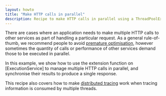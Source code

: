 ```yaml
---
layout: howto
title: "Make HTTP calls in parallel"
description: Recipe to make HTTP calls in parallel using a ThreadPoolExecutor
---
```

There are cases where an application needs to make multiple HTTP calls to other services as part of handling a particular request. 
As a general rule-of-thumb, we recommend people to avoid [premature optimisation], however sometimes the quantity of calls or performance of other services demand those to be executed in parallel.

In this example, we show how to use the extension function on [ExecutionService] to manage multiple HTTP calls in parallel, and synchronise their results to produce a single response.

This recipe also covers how to make [distributed tracing] work when tracing information is consumed by multiple threads.

<script src="https://gist-it.appspot.com/https://github.com/http4k/http4k/blob/master/src/docs/guide/howto/make_parallel_calls/example.kt"></script>

[premature optimisation]: https://wiki.c2.com/?PrematureOptimization
[distributed tracing]: /guide/howto/monitor_http4k/#distributed_tracing
[ThreadPoolExecutor]: https://www.baeldung.com/thread-pool-java-and-guava
